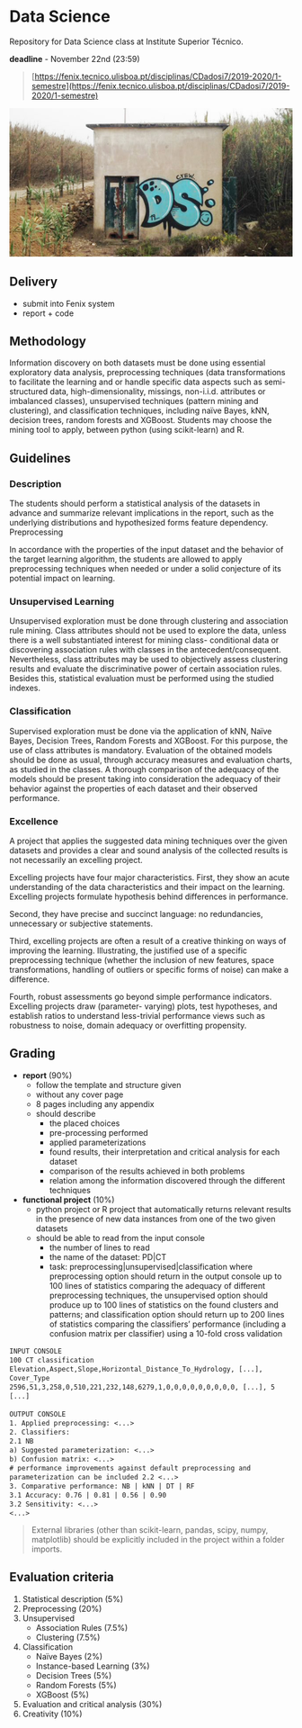 # Data Science
Repository for Data Science class at Institute Superior Técnico.

**deadline** - November 22nd (23:59)

>[https://fenix.tecnico.ulisboa.pt/disciplinas/CDadosi7/2019-2020/1-semestre](https://fenix.tecnico.ulisboa.pt/disciplinas/CDadosi7/2019-2020/1-semestre)

![DSCREW](img/dscrew.jpg)

## Delivery
- submit into Fenix system
- report + code

## Methodology
Information discovery on both datasets must be done using essential exploratory data analysis, preprocessing techniques (data transformations to facilitate the learning and or handle specific data aspects such as semi-structured data, high-dimensionality, missings, non-i.i.d. attributes or imbalanced classes), unsupervised techniques (pattern mining and clustering), and classification techniques, including naïve Bayes, kNN, decision trees, random forests and XGBoost.
Students may choose the mining tool to apply, between python (using scikit-learn) and R.

## Guidelines

### Description
The students should perform a statistical analysis of the datasets in advance and summarize relevant implications in the report, such as the underlying distributions and hypothesized forms feature dependency.
Preprocessing

In accordance with the properties of the input dataset and the behavior of the target learning algorithm, the students are allowed to apply preprocessing techniques when needed or under a solid conjecture of its potential impact on learning.

### Unsupervised Learning
Unsupervised exploration must be done through clustering and association rule mining. Class attributes should not be used to explore the data, unless there is a well substantiated interest for mining class- conditional data or discovering association rules with classes in the antecedent/consequent. Nevertheless, class attributes may be used to objectively assess clustering results and evaluate the discriminative power of certain association rules. Besides this, statistical evaluation must be performed using the studied indexes.

### Classification
Supervised exploration must be done via the application of kNN, Naïve Bayes, Decision Trees, Random Forests and XGBoost. For this purpose, the use of class attributes is mandatory. Evaluation of the obtained models should be done as usual, through accuracy measures and evaluation charts, as studied in the classes. A thorough comparison of the adequacy of the models should be present taking into consideration the adequacy of their behavior against the properties of each dataset and their observed performance.

### Excellence
A project that applies the suggested data mining techniques over the given datasets and provides a clear and sound analysis of the collected results is not necessarily an excelling project.

Excelling projects have four major characteristics.
First, they show an acute understanding of the data characteristics and their impact on the learning. Excelling projects formulate hypothesis behind differences in performance.

Second, they have precise and succinct language: no redundancies, unnecessary or subjective statements. 

Third, excelling projects are often a result of a creative thinking on ways of improving the learning. Illustrating, the justified use of a specific preprocessing technique (whether the inclusion of new features, space transformations, handling of outliers or specific forms of noise) can make a difference.

Fourth, robust assessments go beyond simple performance indicators. Excelling projects draw (parameter- varying) plots, test hypotheses, and establish ratios to understand less-trivial performance views such as robustness to noise, domain adequacy or overfitting propensity.

## Grading 
- **report** (90%)
    - follow the template and structure given
    - without any cover page
    - 8 pages including any appendix
    - should describe
        - the placed choices
        - pre-processing performed 
        - applied parameterizations
        - found results, their interpretation and critical analysis for each dataset
        - comparison of the results achieved in both problems
        - relation among the information discovered through the different techniques
- **functional project** (10%)
    - python project or R project that automatically returns relevant results in the presence of new data instances from one of the two given datasets
    - should be able to read from the input console
        - the number of lines to read
        - the name of the dataset: PD|CT
        - task: preprocessing|unsupervised|classification where preprocessing option should return in the output console up to 100 lines of statistics comparing the adequacy of different preprocessing techniques, the unsupervised option should produce up to 100 lines of statistics on the found clusters and patterns; and classification option should return up to 200 lines of statistics comparing the classifiers’ performance (including a confusion matrix per classifier) using a 10-fold cross validation

```
INPUT CONSOLE
100 CT classification Elevation,Aspect,Slope,Horizontal_Distance_To_Hydrology, [...], Cover_Type 
2596,51,3,258,0,510,221,232,148,6279,1,0,0,0,0,0,0,0,0,0, [...], 5
[...]

OUTPUT CONSOLE
1. Applied preprocessing: <...>
2. Classifiers:
2.1 NB
a) Suggested parameterization: <...>
b) Confusion matrix: <...>
# performance improvements against default preprocessing and parameterization can be included 2.2 <...>
3. Comparative performance: NB | kNN | DT | RF
3.1 Accuracy: 0.76 | 0.81 | 0.56 | 0.90
3.2 Sensitivity: <...>
<...>
```

>External libraries (other than scikit-learn, pandas, scipy, numpy, matplotlib) should be explicitly included in the project within a folder imports.

## Evaluation criteria
1. Statistical description (5%) 
1. Preprocessing (20%)
1. Unsupervised
    - Association Rules (7.5%)
    - Clustering (7.5%) 
1. Classification
    - Naïve Bayes (2%)
    - Instance-based Learning (3%) 
    - Decision Trees (5%)
    - Random Forests (5%)
    - XGBoost (5%)
1. Evaluation and critical analysis (30%)
1. Creativity (10%)

